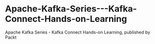 # Apache-Kafka-Series---Kafka-Connect-Hands-on-Learning
Apache Kafka Series - Kafka Connect Hands-on Learning, published by Packt

